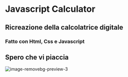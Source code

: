 # Javascript Calculator
## Ricreazione della calcolatrice digitale
### Fatto con Html, Css e Javascript 
## Spero che vi piaccia 
![image-removebg-preview-3](https://github.com/Ibrahim-Mujagic/Javascript-Rock-Paper-Scissor/assets/150658345/ff152926-190b-4d0b-b8d1-8439642906ae)
